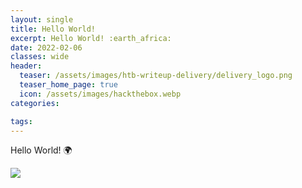 ```yaml
---
layout: single
title: Hello World!
excerpt: Hello World! :earth_africa:
date: 2022-02-06
classes: wide
header:
  teaser: /assets/images/htb-writeup-delivery/delivery_logo.png
  teaser_home_page: true
  icon: /assets/images/hackthebox.webp
categories:

tags:  
---
```


Hello World! :earth_africa:


![](/assets/images/htb-writeup-delivery/delivery_logo.png)

